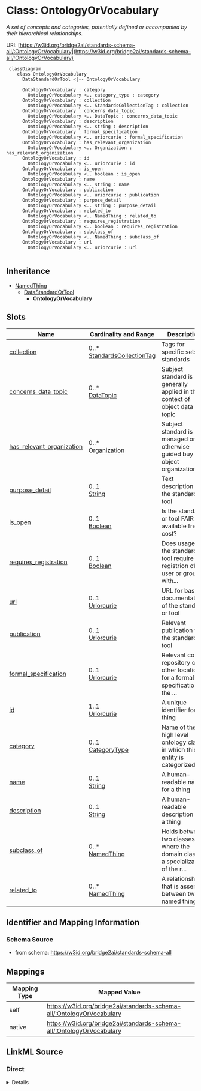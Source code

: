 # Class: OntologyOrVocabulary
_A set of concepts and categories, potentially defined or accompanied by their hierarchical relationships._




URI: [https://w3id.org/bridge2ai/standards-schema-all/:OntologyOrVocabulary](https://w3id.org/bridge2ai/standards-schema-all/:OntologyOrVocabulary)



```mermaid
 classDiagram
    class OntologyOrVocabulary
      DataStandardOrTool <|-- OntologyOrVocabulary
      
      OntologyOrVocabulary : category
        OntologyOrVocabulary <.. category_type : category
      OntologyOrVocabulary : collection
        OntologyOrVocabulary <.. StandardsCollectionTag : collection
      OntologyOrVocabulary : concerns_data_topic
        OntologyOrVocabulary <.. DataTopic : concerns_data_topic
      OntologyOrVocabulary : description
        OntologyOrVocabulary <.. string : description
      OntologyOrVocabulary : formal_specification
        OntologyOrVocabulary <.. uriorcurie : formal_specification
      OntologyOrVocabulary : has_relevant_organization
        OntologyOrVocabulary <.. Organization : has_relevant_organization
      OntologyOrVocabulary : id
        OntologyOrVocabulary <.. uriorcurie : id
      OntologyOrVocabulary : is_open
        OntologyOrVocabulary <.. boolean : is_open
      OntologyOrVocabulary : name
        OntologyOrVocabulary <.. string : name
      OntologyOrVocabulary : publication
        OntologyOrVocabulary <.. uriorcurie : publication
      OntologyOrVocabulary : purpose_detail
        OntologyOrVocabulary <.. string : purpose_detail
      OntologyOrVocabulary : related_to
        OntologyOrVocabulary <.. NamedThing : related_to
      OntologyOrVocabulary : requires_registration
        OntologyOrVocabulary <.. boolean : requires_registration
      OntologyOrVocabulary : subclass_of
        OntologyOrVocabulary <.. NamedThing : subclass_of
      OntologyOrVocabulary : url
        OntologyOrVocabulary <.. uriorcurie : url
      
```





## Inheritance
* [NamedThing](NamedThing.md)
    * [DataStandardOrTool](DataStandardOrTool.md)
        * **OntologyOrVocabulary**



## Slots

| Name | Cardinality and Range | Description | Inheritance |
| ---  | --- | --- | --- |
| [collection](collection.md) | 0..* <br/> [StandardsCollectionTag](StandardsCollectionTag.md) | Tags for specific sets of standards | [DataStandardOrTool](DataStandardOrTool.md) |
| [concerns_data_topic](concerns_data_topic.md) | 0..* <br/> [DataTopic](DataTopic.md) | Subject standard is generally applied in the context of object data topic | [DataStandardOrTool](DataStandardOrTool.md) |
| [has_relevant_organization](has_relevant_organization.md) | 0..* <br/> [Organization](Organization.md) | Subject standard is managed or otherwise guided buy the object organization(s... | [DataStandardOrTool](DataStandardOrTool.md) |
| [purpose_detail](purpose_detail.md) | 0..1 <br/> [String](String.md) | Text description of the standard or tool | [DataStandardOrTool](DataStandardOrTool.md) |
| [is_open](is_open.md) | 0..1 <br/> [Boolean](Boolean.md) | Is the standard or tool FAIR and available free of cost? | [DataStandardOrTool](DataStandardOrTool.md) |
| [requires_registration](requires_registration.md) | 0..1 <br/> [Boolean](Boolean.md) | Does usage of the standard or tool require registrion of a user or group with... | [DataStandardOrTool](DataStandardOrTool.md) |
| [url](url.md) | 0..1 <br/> [Uriorcurie](Uriorcurie.md) | URL for basic documentation of the standard or tool | [DataStandardOrTool](DataStandardOrTool.md) |
| [publication](publication.md) | 0..1 <br/> [Uriorcurie](Uriorcurie.md) | Relevant publication for the standard or tool | [DataStandardOrTool](DataStandardOrTool.md) |
| [formal_specification](formal_specification.md) | 0..1 <br/> [Uriorcurie](Uriorcurie.md) | Relevant code repository or other location for a formal specification of the ... | [DataStandardOrTool](DataStandardOrTool.md) |
| [id](id.md) | 1..1 <br/> [Uriorcurie](Uriorcurie.md) | A unique identifier for a thing | [NamedThing](NamedThing.md) |
| [category](category.md) | 0..1 <br/> [CategoryType](CategoryType.md) | Name of the high level ontology class in which this entity is categorized | [NamedThing](NamedThing.md) |
| [name](name.md) | 0..1 <br/> [String](String.md) | A human-readable name for a thing | [NamedThing](NamedThing.md) |
| [description](description.md) | 0..1 <br/> [String](String.md) | A human-readable description for a thing | [NamedThing](NamedThing.md) |
| [subclass_of](subclass_of.md) | 0..* <br/> [NamedThing](NamedThing.md) | Holds between two classes where the domain class is a specialization of the r... | [NamedThing](NamedThing.md) |
| [related_to](related_to.md) | 0..* <br/> [NamedThing](NamedThing.md) | A relationship that is asserted between two named things | [NamedThing](NamedThing.md) |









## Identifier and Mapping Information







### Schema Source


* from schema: https://w3id.org/bridge2ai/standards-schema-all





## Mappings

| Mapping Type | Mapped Value |
| ---  | ---  |
| self | https://w3id.org/bridge2ai/standards-schema-all/:OntologyOrVocabulary |
| native | https://w3id.org/bridge2ai/standards-schema-all/:OntologyOrVocabulary |





## LinkML Source

<!-- TODO: investigate https://stackoverflow.com/questions/37606292/how-to-create-tabbed-code-blocks-in-mkdocs-or-sphinx -->

### Direct

<details>
```yaml
name: OntologyOrVocabulary
description: A set of concepts and categories, potentially defined or accompanied
  by their hierarchical relationships.
from_schema: https://w3id.org/bridge2ai/standards-schema-all
rank: 1000
is_a: DataStandardOrTool

```
</details>

### Induced

<details>
```yaml
name: OntologyOrVocabulary
description: A set of concepts and categories, potentially defined or accompanied
  by their hierarchical relationships.
from_schema: https://w3id.org/bridge2ai/standards-schema-all
rank: 1000
is_a: DataStandardOrTool
attributes:
  collection:
    name: collection
    description: Tags for specific sets of standards.
    from_schema: https://w3id.org/bridge2ai/standards-schema-all
    rank: 1000
    is_a: node_property
    domain: NamedThing
    multivalued: true
    alias: collection
    owner: OntologyOrVocabulary
    domain_of:
    - DataStandardOrTool
    range: StandardsCollectionTag
  concerns_data_topic:
    name: concerns_data_topic
    description: Subject standard is generally applied in the context of object data
      topic.
    from_schema: https://w3id.org/bridge2ai/standards-schema-all
    rank: 1000
    is_a: related_to
    domain: DataStandardOrTool
    multivalued: true
    inherited: true
    alias: concerns_data_topic
    owner: OntologyOrVocabulary
    domain_of:
    - DataStandardOrTool
    range: DataTopic
  has_relevant_organization:
    name: has_relevant_organization
    description: Subject standard is managed or otherwise guided buy the object organization(s).
    from_schema: https://w3id.org/bridge2ai/standards-schema-all
    rank: 1000
    is_a: related_to
    domain: DataStandardOrTool
    multivalued: true
    inherited: true
    alias: has_relevant_organization
    owner: OntologyOrVocabulary
    domain_of:
    - DataStandardOrTool
    range: Organization
  purpose_detail:
    name: purpose_detail
    description: Text description of the standard or tool.
    from_schema: https://w3id.org/bridge2ai/standards-schema-all
    rank: 1000
    is_a: node_property
    domain: NamedThing
    alias: purpose_detail
    owner: OntologyOrVocabulary
    domain_of:
    - DataStandardOrTool
    range: string
  is_open:
    name: is_open
    description: Is the standard or tool FAIR and available free of cost?
    from_schema: https://w3id.org/bridge2ai/standards-schema-all
    rank: 1000
    is_a: node_property
    domain: NamedThing
    alias: is_open
    owner: OntologyOrVocabulary
    domain_of:
    - DataStandardOrTool
    range: boolean
  requires_registration:
    name: requires_registration
    description: Does usage of the standard or tool require registrion of a user or
      group with some organization or managerial body?
    from_schema: https://w3id.org/bridge2ai/standards-schema-all
    rank: 1000
    is_a: node_property
    domain: NamedThing
    alias: requires_registration
    owner: OntologyOrVocabulary
    domain_of:
    - DataStandardOrTool
    range: boolean
  url:
    name: url
    description: URL for basic documentation of the standard or tool.
    from_schema: https://w3id.org/bridge2ai/standards-schema-all
    rank: 1000
    is_a: node_property
    domain: NamedThing
    alias: url
    owner: OntologyOrVocabulary
    domain_of:
    - DataStandardOrTool
    - Organization
    range: uriorcurie
  publication:
    name: publication
    description: Relevant publication for the standard or tool. Prefer a DOI or PUBMED.
    from_schema: https://w3id.org/bridge2ai/standards-schema-all
    rank: 1000
    is_a: node_property
    domain: NamedThing
    alias: publication
    owner: OntologyOrVocabulary
    domain_of:
    - DataStandardOrTool
    range: uriorcurie
  formal_specification:
    name: formal_specification
    description: Relevant code repository or other location for a formal specification
      of the standard or tool. Often a URL, particularly to a Git repository.
    from_schema: https://w3id.org/bridge2ai/standards-schema-all
    rank: 1000
    is_a: node_property
    domain: NamedThing
    alias: formal_specification
    owner: OntologyOrVocabulary
    domain_of:
    - DataStandardOrTool
    range: uriorcurie
  id:
    name: id
    description: A unique identifier for a thing.
    from_schema: https://w3id.org/bridge2ai/standards-schema-all
    rank: 1000
    slot_uri: schema:identifier
    identifier: true
    alias: id
    owner: OntologyOrVocabulary
    domain_of:
    - NamedThing
    range: uriorcurie
    required: true
  category:
    name: category
    description: Name of the high level ontology class in which this entity is categorized.
      Corresponds to the label for the entity type class, e.g., "BiomedicalStandard".
    from_schema: https://w3id.org/bridge2ai/standards-schema-all
    rank: 1000
    is_a: type
    domain: NamedThing
    designates_type: true
    alias: category
    owner: OntologyOrVocabulary
    domain_of:
    - NamedThing
    range: category_type
  name:
    name: name
    description: A human-readable name for a thing.
    from_schema: https://w3id.org/bridge2ai/standards-schema-all
    rank: 1000
    slot_uri: schema:name
    alias: name
    owner: OntologyOrVocabulary
    domain_of:
    - NamedThing
    range: string
  description:
    name: description
    description: A human-readable description for a thing.
    from_schema: https://w3id.org/bridge2ai/standards-schema-all
    rank: 1000
    slot_uri: schema:description
    alias: description
    owner: OntologyOrVocabulary
    domain_of:
    - NamedThing
    range: string
  subclass_of:
    name: subclass_of
    description: Holds between two classes where the domain class is a specialization
      of the range class.
    from_schema: https://w3id.org/bridge2ai/standards-schema-all
    exact_mappings:
    - rdfs:subClassOf
    - MESH:isa
    narrow_mappings:
    - rdfs:subPropertyOf
    rank: 1000
    is_a: related_to
    domain: NamedThing
    multivalued: true
    inherited: true
    alias: subclass_of
    owner: OntologyOrVocabulary
    domain_of:
    - NamedThing
    range: NamedThing
  related_to:
    name: related_to
    description: A relationship that is asserted between two named things.
    from_schema: https://w3id.org/bridge2ai/standards-schema-all
    rank: 1000
    domain: NamedThing
    multivalued: true
    inherited: true
    alias: related_to
    owner: OntologyOrVocabulary
    domain_of:
    - NamedThing
    - Organization
    symmetric: true
    range: NamedThing

```
</details>